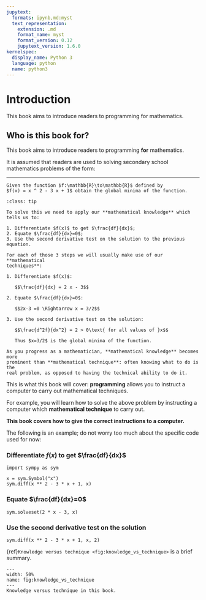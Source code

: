 ```yaml
---
jupytext:
  formats: ipynb,md:myst
  text_representation:
    extension: .md
    format_name: myst
    format_version: 0.12
    jupytext_version: 1.6.0
kernelspec:
  display_name: Python 3
  language: python
  name: python3
---
```


# Introduction

This book aims to introduce readers to programming for mathematics.

## Who is this book for?

This book aims to introduce readers to programming **for** mathematics.

It is assumed that readers are used to solving secondary school mathematics problems of the form:

---

```{admonition} Problem
Given the function $f:\mathbb{R}\to\mathbb{R}$ defined by
$f(x) = x ^ 2 - 3 x + 1$ obtain the global minima of the function.
```

```{admonition} Solution
:class: tip

To solve this we need to apply our **mathematical knowledge** which tells us to:

1. Differentiate $f(x)$ to get $\frac{df}{dx}$;
2. Equate $\frac{df}{dx}=0$;
3. Use the second derivative test on the solution to the previous equation.

For each of those 3 steps we will usually make use of our **mathematical
techniques**:

1. Differentiate $f(x)$:

   $$\frac{df}{dx} = 2 x - 3$$

2. Equate $\frac{df}{dx}=0$:

   $$2x-3 =0 \Rightarrow x = 3/2$$

3. Use the second derivative test on the solution:

   $$\frac{d^2f}{dx^2} = 2 > 0\text{ for all values of }x$$

   Thus $x=3/2$ is the global minima of the function.
```

```{attention}
As you progress as a mathematician, **mathematical knowledge** becomes more
prominent than **mathematical technique**: often knowing what to do is the
real problem, as opposed to having the technical ability to do it.
```

This is what this book will cover: **programming** allows you to instruct a
computer to carry out mathematical techniques.

For example, you will learn how to solve the above problem by instructing a
computer which **mathematical technique** to carry out.

**This book covers how to give the correct instructions to a
computer.**

The following is an example; do not worry too much about the specific code used for now:

### Differentiate $f(x)$ to get $\frac{df}{dx}$

```{code-cell} ipython3
import sympy as sym

x = sym.Symbol("x")
sym.diff(x ** 2 - 3 * x + 1, x)
```

### Equate $\frac{df}{dx}=0$

```{code-cell} ipython3
sym.solveset(2 * x - 3, x)
```

### Use the second derivative test on the solution

```{code-cell} ipython3
sym.diff(x ** 2 - 3 * x + 1, x, 2)
```

{ref}`Knowledge versus technique <fig:knowledge_vs_technique>` is a brief summary.

```{figure} ./img/knowledge_vs_technique/main.png
---
width: 50%
name: fig:knowledge_vs_technique
---
Knowledge versus technique in this book.
```
